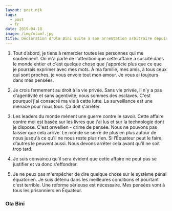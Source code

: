 ```yaml
---
layout: post.njk
tags:
  - post
  - fr
date: 2019-04-18
image: /img/olamf.jpg
title: Déclaration d'Ola Bini suite à son arrestation arbitraire depuis la prison de El Inca, en Équateur
---
```

1. Tout d’abord, je tiens à remercier toutes les personnes qui me soutiennent. On m'a parlé de l'attention que cette affaire a suscité dans le monde entier et c'est quelque chose que j'apprécie plus que ce que je pourrais exprimer avec mes mots. À ma famille, mes amis, à tous ceux qui sont proches, je vous envoie tout mon amour. Je vous ai toujours dans mes pensées.

2. Je crois fermement au droit à la vie privée. Sans vie privée, il n'y a pas d'agentivité et sans agentivité, nous sommes des esclaves. C'est pourquoi j'ai consacré ma vie à cette lutte. La surveillance est une menace pour nous tous. Ça doit s'arrêter.

3. Les leaders du monde mènent une guerre contre le savoir. Cette affaire contre moi est basée sur les livres que j'ai lus et sur la technologie dont je dispose. C'est orwellien - crime de pensée. Nous ne pouvons pas laisser que cela arrive. Le monde se serre de plus en plus autour de nous jusqu'à ce qu'il ne nous reste plus rien. Si l’Équateur peut le faire, d’autres le peuvent aussi. Nous devons arrêter cela avant qu'il ne soit trop tard.

4. Je suis convaincu qu'il sera évident que cette affaire ne peut pas se justifier et va donc s'effondrer.

5. Je ne peux pas m'empêcher de dire quelque chose sur le système pénal équatorien. Je suis détenu dans les meilleures conditions et pourtant c'est terrible. Une réforme sérieuse est nécessaire. Mes pensées vont à tous les prisonniers en Équateur.

### Ola Bini

